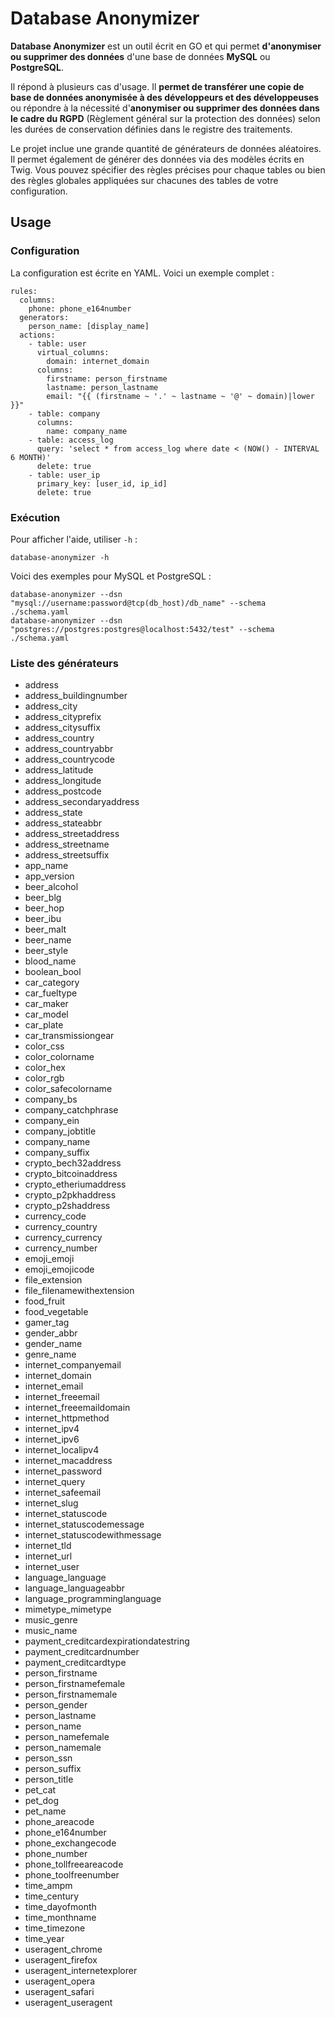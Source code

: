 # Database Anonymizer

**Database Anonymizer** est un outil écrit en GO et qui permet **d'anonymiser ou supprimer des données** d'une base de données **MySQL** ou **PostgreSQL**.

Il répond à plusieurs cas d'usage. Il **permet de transférer une copie de base de données anonymisée à des développeurs et des développeuses** ou répondre à la nécessité d'**anonymiser ou supprimer des données dans le cadre du RGPD** (Règlement général sur la protection des données) selon les durées de conservation définies dans le registre des traitements.

Le projet inclue une grande quantité de générateurs de données aléatoires. Il permet également de générer des données via des modèles écrits en Twig. Vous pouvez spécifier des règles précises pour chaque tables ou bien des règles globales appliquées sur chacunes des tables de votre configuration.

## Usage

### Configuration

La configuration est écrite en YAML. Voici un exemple complet :

```
rules:
  columns:
    phone: phone_e164number
  generators:
    person_name: [display_name]
  actions:
    - table: user
      virtual_columns:
        domain: internet_domain
      columns:
        firstname: person_firstname
        lastname: person_lastname
        email: "{{ (firstname ~ '.' ~ lastname ~ '@' ~ domain)|lower }}"
    - table: company
      columns:
        name: company_name
    - table: access_log
      query: 'select * from access_log where date < (NOW() - INTERVAL 6 MONTH)'
      delete: true
    - table: user_ip
      primary_key: [user_id, ip_id]
      delete: true
```

### Exécution

Pour afficher l'aide, utiliser `-h` :

```
database-anonymizer -h
```

Voici des exemples pour MySQL et PostgreSQL :

```
database-anonymizer --dsn "mysql://username:password@tcp(db_host)/db_name" --schema ./schema.yaml
database-anonymizer --dsn "postgres://postgres:postgres@localhost:5432/test" --schema ./schema.yaml
```

### Liste des générateurs

- address
- address_buildingnumber
- address_city
- address_cityprefix
- address_citysuffix
- address_country
- address_countryabbr
- address_countrycode
- address_latitude
- address_longitude
- address_postcode
- address_secondaryaddress
- address_state
- address_stateabbr
- address_streetaddress
- address_streetname
- address_streetsuffix
- app_name
- app_version
- beer_alcohol
- beer_blg
- beer_hop
- beer_ibu
- beer_malt
- beer_name
- beer_style
- blood_name
- boolean_bool
- car_category
- car_fueltype
- car_maker
- car_model
- car_plate
- car_transmissiongear
- color_css
- color_colorname
- color_hex
- color_rgb
- color_safecolorname
- company_bs
- company_catchphrase
- company_ein
- company_jobtitle
- company_name
- company_suffix
- crypto_bech32address
- crypto_bitcoinaddress
- crypto_etheriumaddress
- crypto_p2pkhaddress
- crypto_p2shaddress
- currency_code
- currency_country
- currency_currency
- currency_number
- emoji_emoji
- emoji_emojicode
- file_extension
- file_filenamewithextension
- food_fruit
- food_vegetable
- gamer_tag
- gender_abbr
- gender_name
- genre_name
- internet_companyemail
- internet_domain
- internet_email
- internet_freeemail
- internet_freeemaildomain
- internet_httpmethod
- internet_ipv4
- internet_ipv6
- internet_localipv4
- internet_macaddress
- internet_password
- internet_query
- internet_safeemail
- internet_slug
- internet_statuscode
- internet_statuscodemessage
- internet_statuscodewithmessage
- internet_tld
- internet_url
- internet_user
- language_language
- language_languageabbr
- language_programminglanguage
- mimetype_mimetype
- music_genre
- music_name
- payment_creditcardexpirationdatestring
- payment_creditcardnumber
- payment_creditcardtype
- person_firstname
- person_firstnamefemale
- person_firstnamemale
- person_gender
- person_lastname
- person_name
- person_namefemale
- person_namemale
- person_ssn
- person_suffix
- person_title
- pet_cat
- pet_dog
- pet_name
- phone_areacode
- phone_e164number
- phone_exchangecode
- phone_number
- phone_tollfreeareacode
- phone_toolfreenumber
- time_ampm
- time_century
- time_dayofmonth
- time_monthname
- time_timezone
- time_year
- useragent_chrome
- useragent_firefox
- useragent_internetexplorer
- useragent_opera
- useragent_safari
- useragent_useragent
